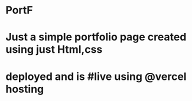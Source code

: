 # PortF
# Just a simple portfolio page created using just Html,css
# deployed and is #live using @vercel hosting
